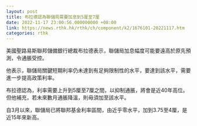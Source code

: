 ```yaml
---
layout: post
title: 布拉德認為聯儲局需要加息到5厘至7厘
date: 2022-11-17 23:00:56.000000000 +08:00
link: https://news.rthk.hk/rthk/ch/component/k2/1676101-20221117.htm
categories: rthk
---
```


美國聖路易斯聯邦儲備銀行總裁布拉德表示，聯儲局加息幅度可能要遠高於原先預測，令通脹受控。

他表示，聯儲局關鍵短期利率仍未達到有足夠限制性的水平，要達到該水平，需要進一步提高政策利率。

布拉德認為，利率需要上升到5厘至7厘之間，以抑制通脹，將會是近40年高位。但他補充，若未來數月通脹降溫，則毋須加至該水平。

自3月以來，聯儲局已將聯邦基金利率區間，由近乎零水平，加到3.75至4厘，是近15年來新高。
